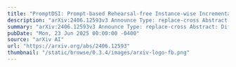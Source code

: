 ```yaml
---
title: "PromptDSI: Prompt-based Rehearsal-free Instance-wise Incremental Learning for Document Retrieval"
description: "arXiv:2406.12593v3 Announce Type: replace-cross Abstract: Differentiable Search Index (DSI) utilizes pre-trained language models to perform indexing and document retrieval via end-to-end learning without relying on external indexes. However, DSI requires full re-training to index new documents, causing significant computational inefficiencies. Continual learning (CL) offers a solution by enabling the model to incrementally update without full re-training. Existing CL solutions in document retrieval rely on memory buffers or generative models for rehearsal, which is infeasible when accessing previous training data is restricted due to privacy concerns. To this end, we introduce PromptDSI, a prompt-based, rehearsal-free continual learning approach for document retrieval. PromptDSI follows the Prompt-based Continual Learning (PCL) framework, using learnable prompts to efficiently index new documents without accessing previous documents or queries. To improve retrieval latency, we remove the initial forward pass of PCL, which otherwise greatly increases training and inference time, with a negligible trade-off in performance. Additionally, we introduce a novel topic-aware prompt pool that employs neural topic embeddings as fixed keys, eliminating the instability of prompt key optimization while maintaining competitive performance with existing PCL prompt pools. In a challenging rehearsal-free continual learning setup, we demonstrate that PromptDSI variants outperform rehearsal-based baselines, match the strong cache-based baseline in mitigating forgetting, and significantly improving retrieval performance on new corpora."
summary: "arXiv:2406.12593v3 Announce Type: replace-cross Abstract: Differentiable Search Index (DSI) utilizes pre-trained language models to perform indexing and document retrieval via end-to-end learning without relying on external indexes. However, DSI requires full re-training to index new documents, causing significant computational inefficiencies. Continual learning (CL) offers a solution by enabling the model to incrementally update without full re-training. Existing CL solutions in document retrieval rely on memory buffers or generative models for rehearsal, which is infeasible when accessing previous training data is restricted due to privacy concerns. To this end, we introduce PromptDSI, a prompt-based, rehearsal-free continual learning approach for document retrieval. PromptDSI follows the Prompt-based Continual Learning (PCL) framework, using learnable prompts to efficiently index new documents without accessing previous documents or queries. To improve retrieval latency, we remove the initial forward pass of PCL, which otherwise greatly increases training and inference time, with a negligible trade-off in performance. Additionally, we introduce a novel topic-aware prompt pool that employs neural topic embeddings as fixed keys, eliminating the instability of prompt key optimization while maintaining competitive performance with existing PCL prompt pools. In a challenging rehearsal-free continual learning setup, we demonstrate that PromptDSI variants outperform rehearsal-based baselines, match the strong cache-based baseline in mitigating forgetting, and significantly improving retrieval performance on new corpora."
pubDate: "Mon, 23 Jun 2025 00:00:00 -0400"
source: "arXiv AI"
url: "https://arxiv.org/abs/2406.12593"
thumbnail: "/static/browse/0.3.4/images/arxiv-logo-fb.png"
---
```


